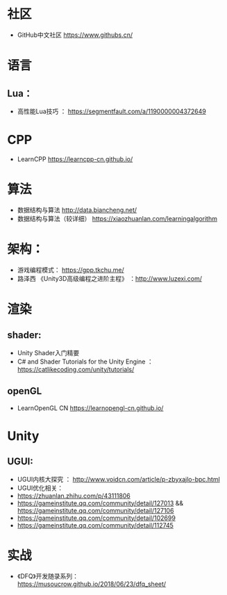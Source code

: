 # 社区
  - GitHub中文社区 https://www.githubs.cn/


# 语言
## Lua：
  - 高性能Lua技巧 ： https://segmentfault.com/a/1190000004372649
# CPP
  - LearnCPP https://learncpp-cn.github.io/


# 算法
  - 数据结构与算法 http://data.biancheng.net/
  - 数据结构与算法（较详细） https://xiaozhuanlan.com/learningalgorithm

# 架构：
  - 游戏编程模式： https://gpp.tkchu.me/
  - 路泽西 《Unity3D高级编程之进阶主程》 ：http://www.luzexi.com/



# 渲染
## shader:
  - Unity Shader入门精要
  - C# and Shader Tutorials for the Unity Engine ： https://catlikecoding.com/unity/tutorials/ 
## openGL
  - LearnOpenGL CN  https://learnopengl-cn.github.io/

# Unity
## UGUI:
  - UGUI内核大探究 ： http://www.voidcn.com/article/p-zbyxajlo-bpc.html
  - UGUI优化相关：  
  - https://zhuanlan.zhihu.com/p/43111806
  - https://gameinstitute.qq.com/community/detail/127013    &&     https://gameinstitute.qq.com/community/detail/127106
  - https://gameinstitute.qq.com/community/detail/102699
  - https://gameinstitute.qq.com/community/detail/112745

# 实战
  - 《DFQ》开发随录系列： https://musoucrow.github.io/2018/06/23/dfq_sheet/
